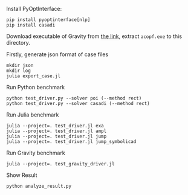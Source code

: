Install PyOptInterface:

```
pip install pyoptinterface[nlp]
pip install casadi
```

Download executable of Gravity from [the link](https://github.com/metab0t/Gravity/releases), extract `acopf.exe` to this directory.

Firstly, generate json format of case files

```
mkdir json
mkdir log
julia export_case.jl
```

Run Python benchmark

```
python test_driver.py --solver poi (--method rect)
python test_driver.py --solver casadi (--method rect)
```

Run Julia benchmark

```
julia --project=. test_driver.jl exa
julia --project=. test_driver.jl ampl
julia --project=. test_driver.jl jump
julia --project=. test_driver.jl jump_symbolicad
```

Run Gravity benchmark
```
julia --project=. test_gravity_driver.jl
```

Show Result

```
python analyze_result.py
```
